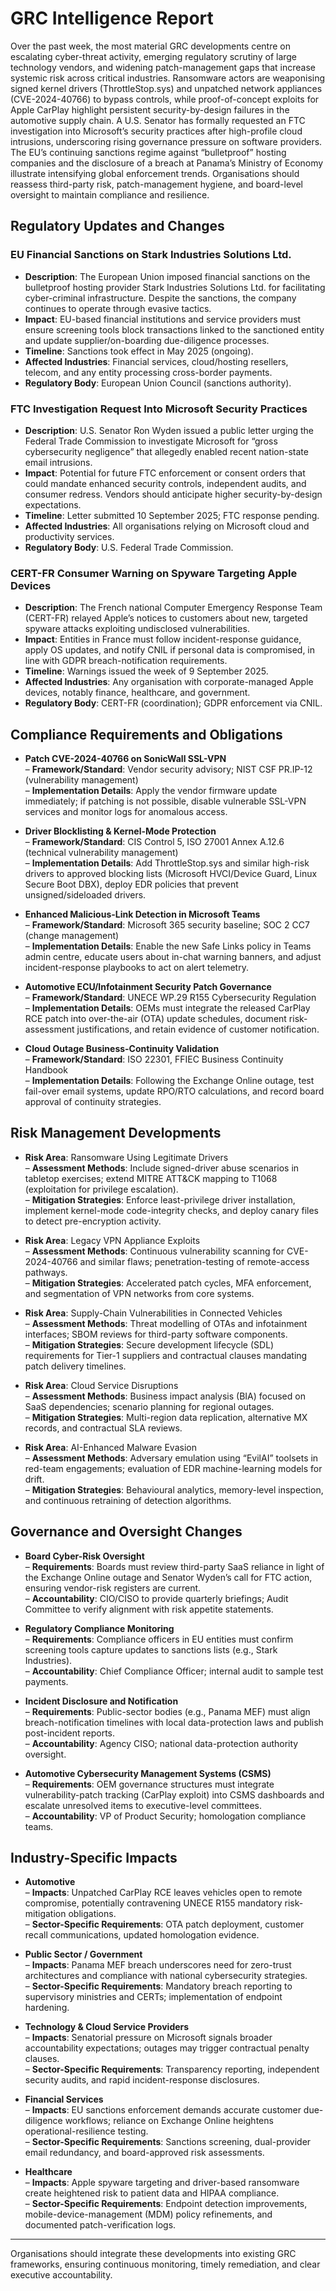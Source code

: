 # GRC Intelligence Report

Over the past week, the most material GRC developments centre on escalating cyber-threat activity, emerging regulatory scrutiny of large technology vendors, and widening patch-management gaps that increase systemic risk across critical industries. Ransomware actors are weaponising signed kernel drivers (ThrottleStop.sys) and unpatched network appliances (CVE-2024-40766) to bypass controls, while proof-of-concept exploits for Apple CarPlay highlight persistent security-by-design failures in the automotive supply chain. A U.S. Senator has formally requested an FTC investigation into Microsoft’s security practices after high-profile cloud intrusions, underscoring rising governance pressure on software providers. The EU’s continuing sanctions regime against “bulletproof” hosting companies and the disclosure of a breach at Panama’s Ministry of Economy illustrate intensifying global enforcement trends. Organisations should reassess third-party risk, patch-management hygiene, and board-level oversight to maintain compliance and resilience.

## Regulatory Updates and Changes

### EU Financial Sanctions on Stark Industries Solutions Ltd.
- **Description**: The European Union imposed financial sanctions on the bulletproof hosting provider Stark Industries Solutions Ltd. for facilitating cyber-criminal infrastructure. Despite the sanctions, the company continues to operate through evasive tactics.  
- **Impact**: EU-based financial institutions and service providers must ensure screening tools block transactions linked to the sanctioned entity and update supplier/on-boarding due-diligence processes.  
- **Timeline**: Sanctions took effect in May 2025 (ongoing).  
- **Affected Industries**: Financial services, cloud/hosting resellers, telecom, and any entity processing cross-border payments.  
- **Regulatory Body**: European Union Council (sanctions authority).

### FTC Investigation Request Into Microsoft Security Practices
- **Description**: U.S. Senator Ron Wyden issued a public letter urging the Federal Trade Commission to investigate Microsoft for “gross cybersecurity negligence” that allegedly enabled recent nation-state email intrusions.  
- **Impact**: Potential for future FTC enforcement or consent orders that could mandate enhanced security controls, independent audits, and consumer redress. Vendors should anticipate higher security-by-design expectations.  
- **Timeline**: Letter submitted 10 September 2025; FTC response pending.  
- **Affected Industries**: All organisations relying on Microsoft cloud and productivity services.  
- **Regulatory Body**: U.S. Federal Trade Commission.

### CERT-FR Consumer Warning on Spyware Targeting Apple Devices
- **Description**: The French national Computer Emergency Response Team (CERT-FR) relayed Apple’s notices to customers about new, targeted spyware attacks exploiting undisclosed vulnerabilities.  
- **Impact**: Entities in France must follow incident-response guidance, apply OS updates, and notify CNIL if personal data is compromised, in line with GDPR breach-notification requirements.  
- **Timeline**: Warnings issued the week of 9 September 2025.  
- **Affected Industries**: Any organisation with corporate-managed Apple devices, notably finance, healthcare, and government.  
- **Regulatory Body**: CERT-FR (coordination); GDPR enforcement via CNIL.

## Compliance Requirements and Obligations

- **Patch CVE-2024-40766 on SonicWall SSL-VPN**  
  – **Framework/Standard**: Vendor security advisory; NIST CSF PR.IP-12 (vulnerability management)  
  – **Implementation Details**: Apply the vendor firmware update immediately; if patching is not possible, disable vulnerable SSL-VPN services and monitor logs for anomalous access.

- **Driver Blocklisting & Kernel-Mode Protection**  
  – **Framework/Standard**: CIS Control 5, ISO 27001 Annex A.12.6 (technical vulnerability management)  
  – **Implementation Details**: Add ThrottleStop.sys and similar high-risk drivers to approved blocking lists (Microsoft HVCI/Device Guard, Linux Secure Boot DBX), deploy EDR policies that prevent unsigned/sideloaded drivers.

- **Enhanced Malicious-Link Detection in Microsoft Teams**  
  – **Framework/Standard**: Microsoft 365 security baseline; SOC 2 CC7 (change management)  
  – **Implementation Details**: Enable the new Safe Links policy in Teams admin centre, educate users about in-chat warning banners, and adjust incident-response playbooks to act on alert telemetry.

- **Automotive ECU/Infotainment Security Patch Governance**  
  – **Framework/Standard**: UNECE WP.29 R155 Cybersecurity Regulation  
  – **Implementation Details**: OEMs must integrate the released CarPlay RCE patch into over-the-air (OTA) update schedules, document risk-assessment justifications, and retain evidence of customer notification.

- **Cloud Outage Business-Continuity Validation**  
  – **Framework/Standard**: ISO 22301, FFIEC Business Continuity Handbook  
  – **Implementation Details**: Following the Exchange Online outage, test fail-over email systems, update RPO/RTO calculations, and record board approval of continuity strategies.

## Risk Management Developments

- **Risk Area**: Ransomware Using Legitimate Drivers  
  – **Assessment Methods**: Include signed-driver abuse scenarios in tabletop exercises; extend MITRE ATT&CK mapping to T1068 (exploitation for privilege escalation).  
  – **Mitigation Strategies**: Enforce least-privilege driver installation, implement kernel-mode code-integrity checks, and deploy canary files to detect pre-encryption activity.

- **Risk Area**: Legacy VPN Appliance Exploits  
  – **Assessment Methods**: Continuous vulnerability scanning for CVE-2024-40766 and similar flaws; penetration-testing of remote-access pathways.  
  – **Mitigation Strategies**: Accelerated patch cycles, MFA enforcement, and segmentation of VPN networks from core systems.

- **Risk Area**: Supply-Chain Vulnerabilities in Connected Vehicles  
  – **Assessment Methods**: Threat modelling of OTAs and infotainment interfaces; SBOM reviews for third-party software components.  
  – **Mitigation Strategies**: Secure development lifecycle (SDL) requirements for Tier-1 suppliers and contractual clauses mandating patch delivery timelines.

- **Risk Area**: Cloud Service Disruptions  
  – **Assessment Methods**: Business impact analysis (BIA) focused on SaaS dependencies; scenario planning for regional outages.  
  – **Mitigation Strategies**: Multi-region data replication, alternative MX records, and contractual SLA reviews.

- **Risk Area**: AI-Enhanced Malware Evasion  
  – **Assessment Methods**: Adversary emulation using “EvilAI” toolsets in red-team engagements; evaluation of EDR machine-learning models for drift.  
  – **Mitigation Strategies**: Behavioural analytics, memory-level inspection, and continuous retraining of detection algorithms.

## Governance and Oversight Changes

- **Board Cyber-Risk Oversight**  
  – **Requirements**: Boards must review third-party SaaS reliance in light of the Exchange Online outage and Senator Wyden’s call for FTC action, ensuring vendor-risk registers are current.  
  – **Accountability**: CIO/CISO to provide quarterly briefings; Audit Committee to verify alignment with risk appetite statements.

- **Regulatory Compliance Monitoring**  
  – **Requirements**: Compliance officers in EU entities must confirm screening tools capture updates to sanctions lists (e.g., Stark Industries).  
  – **Accountability**: Chief Compliance Officer; internal audit to sample test payments.

- **Incident Disclosure and Notification**  
  – **Requirements**: Public-sector bodies (e.g., Panama MEF) must align breach-notification timelines with local data-protection laws and publish post-incident reports.  
  – **Accountability**: Agency CISO; national data-protection authority oversight.

- **Automotive Cybersecurity Management Systems (CSMS)**  
  – **Requirements**: OEM governance structures must integrate vulnerability-patch tracking (CarPlay exploit) into CSMS dashboards and escalate unresolved items to executive-level committees.  
  – **Accountability**: VP of Product Security; homologation compliance teams.

## Industry-Specific Impacts

- **Automotive**  
  – **Impacts**: Unpatched CarPlay RCE leaves vehicles open to remote compromise, potentially contravening UNECE R155 mandatory risk-mitigation obligations.  
  – **Sector-Specific Requirements**: OTA patch deployment, customer recall communications, updated homologation evidence.

- **Public Sector / Government**  
  – **Impacts**: Panama MEF breach underscores need for zero-trust architectures and compliance with national cybersecurity strategies.  
  – **Sector-Specific Requirements**: Mandatory breach reporting to supervisory ministries and CERTs; implementation of endpoint hardening.

- **Technology & Cloud Service Providers**  
  – **Impacts**: Senatorial pressure on Microsoft signals broader accountability expectations; outages may trigger contractual penalty clauses.  
  – **Sector-Specific Requirements**: Transparency reporting, independent security audits, and rapid incident-response disclosures.

- **Financial Services**  
  – **Impacts**: EU sanctions enforcement demands accurate customer due-diligence workflows; reliance on Exchange Online heightens operational-resilience testing.  
  – **Sector-Specific Requirements**: Sanctions screening, dual-provider email redundancy, and board-approved risk assessments.

- **Healthcare**  
  – **Impacts**: Apple spyware targeting and driver-based ransomware create heightened risk to patient data and HIPAA compliance.  
  – **Sector-Specific Requirements**: Endpoint detection improvements, mobile-device-management (MDM) policy refinements, and documented patch-verification logs.

---

Organisations should integrate these developments into existing GRC frameworks, ensuring continuous monitoring, timely remediation, and clear executive accountability.